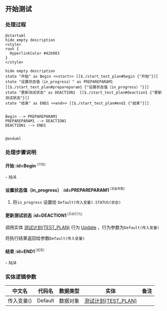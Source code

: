 ## 开始测试 <!-- {docsify-ignore-all} -->

   

### 处理过程

```plantuml
@startuml
hide empty description
<style>
root {
  HyperlinkColor #42b983
}
</style>

hide empty description
state "开始" as Begin <<start>> [[$./start_test_plan#begin {"开始"}]]
state "设置状态值（in_progress）" as PREPAREPARAM1  [[$./start_test_plan#prepareparam1 {"设置状态值（in_progress）"}]]
state "更新测试状态" as DEACTION1  [[$./start_test_plan#deaction1 {"更新测试状态"}]]
state "结束" as END1 <<end>> [[$./start_test_plan#end1 {"结束"}]]


Begin --> PREPAREPARAM1
PREPAREPARAM1 --> DEACTION1
DEACTION1 --> END1


@enduml
```


### 处理步骤说明

#### 开始 :id=Begin<sup class="footnote-symbol"> <font color=gray size=1>[开始]</font></sup>



*- N/A*
#### 设置状态值（in_progress） :id=PREPAREPARAM1<sup class="footnote-symbol"> <font color=gray size=1>[准备参数]</font></sup>



1. 将`in_progress` 设置给  `Default(传入变量).STATUS(状态)`

#### 更新测试状态 :id=DEACTION1<sup class="footnote-symbol"> <font color=gray size=1>[实体行为]</font></sup>



调用实体 [测试计划(TEST_PLAN)](module/TestMgmt/Test_plan.md) 行为 [Update](module/TestMgmt/Test_plan#行为) ，行为参数为`Default(传入变量)`

将执行结果返回给参数`Default(传入变量)`

#### 结束 :id=END1<sup class="footnote-symbol"> <font color=gray size=1>[结束]</font></sup>



*- N/A*



### 实体逻辑参数

|    中文名   |    代码名    |  数据类型    |  实体   |备注 |
| --------| --------| -------- | -------- | --------   |
|传入变量(<i class="fa fa-check"/></i>)|Default|数据对象|[测试计划(TEST_PLAN)](module/TestMgmt/Test_plan.md)||
